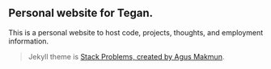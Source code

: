 ## Personal website for Tegan.

This is a personal website to host code, projects, thoughts, and employment information.

>Jekyll theme is [Stack Problems, created by Agus Makmun](https://github.com/agusmakmun/agusmakmun.github.io).
